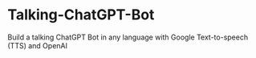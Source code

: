 # Talking-ChatGPT-Bot

Build a talking ChatGPT Bot in any language with Google Text-to-speech (TTS) and OpenAI
